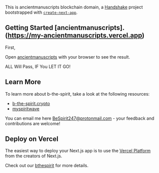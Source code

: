 This is ancientmanuscripts blockchain domain, a [Handshake](https://handshake.org) project bootstrapped with [`create-next-app`](https://github.com/zeit/next.js/tree/canary/packages/create-next-app).

## Getting Started [ancientmanuscripts].(https://my-ancientmanuscripts.vercel.app)

First,

Open [ancientmanuscripts](https://beechains.github.io/ancientmanuscripts.github.io/) with your browser to see the result.

ALL Will Pass, IF You LET IT GO!

## Learn More

To learn more about b-the-spirit, take a look at the following resources:

- [b-the-spirit.crypto](https://ipfs.io/ipfs/QmYpk2DdjnShgeBZUTJKnEgaEj7p1EciWikjP3Kb2Bh3yC/) 
- [myspiritwave](www.myspiritwave.xyz)

You can email me here [BeSpirit247@protonmail.com](https://protonmail.com) - your feedback and contributions are welcome!

## Deploy on Vercel

The easiest way to deploy your Next.js app is to use the [Vercel Platform](https://vercel.com/import?utm_medium=default-template&filter=next.js&utm_source=create-next-app&utm_campaign=create-next-app-readme) from the creators of Next.js.

Check out our [bthespirit](https://bthespirit.bandcamp.com/) for more details.
